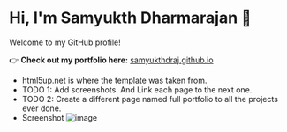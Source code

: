 # Hi, I'm Samyukth Dharmarajan 👋  
Welcome to my GitHub profile!  

👉 **Check out my portfolio here:** [samyukthdraj.github.io](https://samyukthdraj.github.io/)
- html5up.net is where the template was taken from.
- TODO 1: Add screenshots. And Link each page to the next one. 
- TODO 2: Create a different page named full portfolio to all the projects ever done.
- Screenshot
![image](https://github.com/user-attachments/assets/c551ea56-6ff5-4e15-b437-392a54005111)


